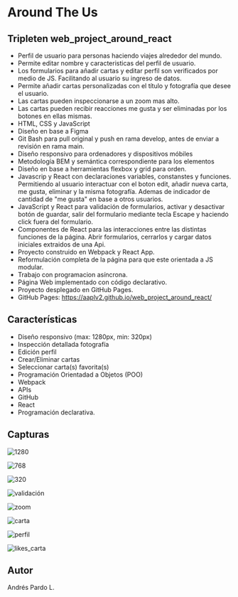 # Around The Us

## Tripleten web_project_around_react

- Perfil de usuario para personas haciendo viajes alrededor del mundo.
- Permite editar nombre y caracteristicas del perfil de usuario.
- Los formularios para añadir cartas y editar perfil son verificados por medio de JS. Facilitando al usuario su ingreso de datos.
- Permite añadir cartas personalizadas con el título y fotografía que desee el usuario.
- Las cartas pueden inspeccionarse a un zoom mas alto.
- Las cartas pueden recibir reacciones me gusta y ser eliminadas por los botones en ellas mismas.
- HTML, CSS y JavaScript
- Diseño en base a Figma
- Git Bash para pull original y push en rama develop, antes de enviar a revisión en rama main.
- Diseño responsivo para ordenadores y dispositivos móbiles
- Metodología BEM y semántica correspondiente para los elementos
- Diseño en base a herramientas flexbox y grid para orden.
- Javascrip y React con declaraciones variables, constanstes y funciones. Permitiendo al usuario interactuar con el boton edit, añadir nueva carta, me gusta, eliminar y la misma fotografía. Ademas de indicador de cantidad de "me gusta" en base a otros usuarios.
- JavaScript y React para validación de formularios, activar y desactivar botón de guardar, salir del formulario mediante tecla Escape y haciendo click fuera del formulario.
- Componentes de React para las interacciones entre las distintas funciones de la página. Abrir formularios, cerrarlos y cargar datos iniciales extraidos de una Api.
- Proyecto construido en Webpack y React App.
- Reformulación completa de la página para que este orientada a JS modular.
- Trabajo con programacion asíncrona.
- Página Web implementado con código declarativo.
- Proyecto desplegado en GitHub Pages.
- GitHub Pages: https://aaplv2.github.io/web_project_around_react/

## Características

- Diseño responsivo (max: 1280px, min: 320px)
- Inspección detallada fotografía
- Edición perfil
- Crear/Eliminar cartas
- Seleccionar carta(s) favorita(s)
- Programación Orientadad a Objetos (POO)
- Webpack
- APIs
- GitHub
- React
- Programación declarativa.

## Capturas

![1280](https://i.imgur.com/j2Lz5MD.jpeg)

![768](https://i.imgur.com/m5HyvnE.jpeg)

![320](https://i.imgur.com/MMghmtw.jpeg)

![validación](https://i.imgur.com/4LidSO7.jpeg)

![zoom](https://i.imgur.com/Ob4Mrrg.jpeg)

![carta](https://i.imgur.com/YyoyCfd.jpeg)

![perfil](https://i.imgur.com/xCrOxvb.jpeg)

![likes_carta](https://imgur.com/a/pnuze1T)

## Autor

Andrés Pardo L.
